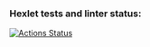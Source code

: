 ### Hexlet tests and linter status:
[![Actions Status](https://github.com/AlexFrolovh/php-project-45/actions/workflows/hexlet-check.yml/badge.svg)](https://github.com/AlexFrolovh/php-project-45/actions)